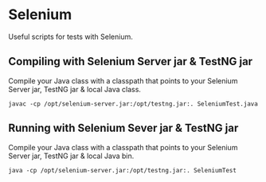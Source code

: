 # Selenium

Useful scripts for tests with Selenium.

## Compiling with Selenium Server jar & TestNG jar

Compile your Java class with a classpath that points to your Selenium Server jar, TestNG jar & local Java class.

    javac -cp /opt/selenium-server.jar:/opt/testng.jar:. SeleniumTest.java

## Running with Selenium Sever jar & TestNG jar

Compile your Java class with a classpath that points to your Selenium Server jar, TestNG jar & local Java bin.

    java -cp /opt/selenium-server.jar:/opt/testng.jar:. SeleniumTest
